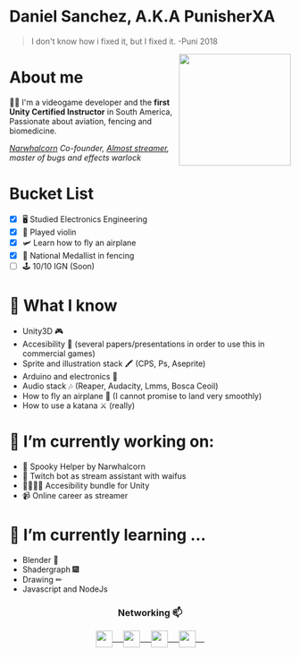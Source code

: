 # Daniel Sanchez, A.K.A PunisherXA
> I don't know how i fixed it, but I fixed it.
> -Puni 2018

<a href="https://twitter.com/Hector_Pulido_">
<img align="right" height="auto" width="200" src="https://i.imgur.com/z1nGhrB.png"/> 
</a>

# About me
:man_technologist: I'm a videogame developer and the **first Unity Certified Instructor** in South America, Passionate about aviation, fencing and biomedicine. 
<p><em><a href="https://narwhalcorn.com">Narwhalcorn</a> Co-founder, <a href="https://twitch.tv/punisherxa">Almost streamer</a>, master of bugs and effects warlock</em></p>

# Bucket List
- [x] 🖥 Studied Electronics Engineering
- [x] 🎻 Played violin
- [x] 🛩 Learn how to fly an airplane
- [X] 🤺 National Medallist in fencing
- [ ] 🕹 10/10 IGN (Soon)

# 🤔 What I know
  - Unity3D 🎮
  - Accesibility 🦽 (several papers/presentations in order to use this in commercial games)
  - Sprite and illustration stack 🖍 (CPS, Ps, Aseprite)
  - Arduino and electronics 🔌
  - Audio stack 🎶 (Reaper, Audacity, Lmms, Bosca Ceoil)
  - How to fly an airplane 🛬 (I cannot promise to land very smoothly)
  - How to use a katana ⚔ (really)

# 🔭 I’m currently working on:
  - 👻 Spooky Helper by Narwhalcorn
  - 🤖 Twitch bot as stream assistant with waifus
  - 👨‍🦽👩‍🦽 Accesibility bundle for Unity
  - 📹 Online career as streamer 

# 🌱 I’m currently learning ...
  - Blender 🎲
  - Shadergraph 🎆
  - Drawing ✏
  - Javascript and NodeJs


<!--
**danielsanchez93** is a ✨ _special_ ✨ guy.
- ⚡ Fun fact: ...
-->


<div align="center">
  <h3 align="center">Networking 📫</h3> 
</div>
<p align="center">
 <a href="https://www.linkedin.com/in/jdanielsancheza/" target="blank">
  <img align="center" width="30px" src="https://www.vectorlogo.zone/logos/linkedin/linkedin-icon.svg" /> &nbsp; &nbsp;
 </a>
 <a href="https://twitter.com/puni_xa" target="blank">
  <img align="center" width="30px" src="https://www.vectorlogo.zone/logos/twitter/twitter-official.svg" /> &nbsp; &nbsp;
 </a>
 <a href="https://www.twitch.tv/punisherxa" target="blank">
  <img align="center" width="30px" src="https://www.vectorlogo.zone/logos/twitch/twitch-icon.svg" /> &nbsp; &nbsp;
 </a>
  <a href="https://www.youtube.com/channel/UCZeOdhc-bygGqaIig8vbPxQ" target="blank">
  <img align="center" width="30px" src="https://www.vectorlogo.zone/logos/youtube/youtube-icon.svg" /> &nbsp; &nbsp;
 </a>
</p>
<br/>
<p>
